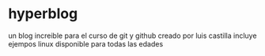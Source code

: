 # hyperblog
un blog increible para el curso de git y github
creado por luis castilla
incluye ejempos linux
disponible para todas las edades